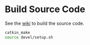 # Build Source Code

See the [wiki](https://gitlab.ika.rwth-aachen.de/teaching/sdl1-ros/wikis/Build-Source-Code) to build the source code.

```bash
catkin_make
source devel/setup.sh
```